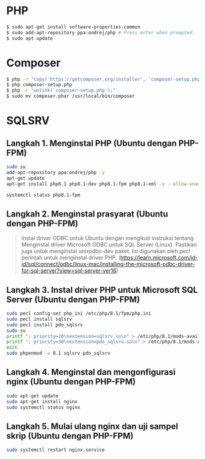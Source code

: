 # PHP

```bash
$ sudo apt-get install software-properties-common
$ sudo add-apt-repository ppa:ondrej/php # Press enter when prompted.
$ sudo apt update
```

# Composer

```bash
$ php -r "copy('https://getcomposer.org/installer', 'composer-setup.php');"
$ php composer-setup.php
$ php -r "unlink('composer-setup.php');"
$ sudo mv composer.phar /usr/local/bin/composer
```

# SQLSRV

## Langkah 1. Menginstal PHP (Ubuntu dengan PHP-FPM)

```bash
sudo su
add-apt-repository ppa:ondrej/php -y
apt-get update
apt-get install php8.1 php8.1-dev php8.1-fpm php8.1-xml -y --allow-unauthenticated

systemctl status php8.1-fpm
```

## Langkah 2. Menginstal prasyarat (Ubuntu dengan PHP-FPM)

> Instal driver ODBC untuk Ubuntu dengan mengikuti instruksi tentang Menginstal driver Microsoft ODBC untuk SQL Server (Linux). Pastikan juga untuk menginstal unixodbc-dev paket. Ini digunakan oleh pecl perintah untuk menginstal driver PHP. (https://learn.microsoft.com/id-id/sql/connect/odbc/linux-mac/installing-the-microsoft-odbc-driver-for-sql-server?view=sql-server-ver16)

## Langkah 3. Instal driver PHP untuk Microsoft SQL Server (Ubuntu dengan PHP-FPM)

```bash
sudo pecl config-set php_ini /etc/php/8.1/fpm/php.ini
sudo pecl install sqlsrv
sudo pecl install pdo_sqlsrv
sudo su
printf "; priority=20\nextension=sqlsrv.so\n" > /etc/php/8.1/mods-available/sqlsrv.ini
printf "; priority=30\nextension=pdo_sqlsrv.so\n" > /etc/php/8.1/mods-available/pdo_sqlsrv.ini
exit
sudo phpenmod -v 8.1 sqlsrv pdo_sqlsrv
```

## Langkah 4. Menginstal dan mengonfigurasi nginx (Ubuntu dengan PHP-FPM)

```bash
sudo apt-get update
sudo apt-get install nginx
sudo systemctl status nginx
```

## Langkah 5. Mulai ulang nginx dan uji sampel skrip (Ubuntu dengan PHP-FPM)

```bash
sudo systemctl restart nginx.service
```

